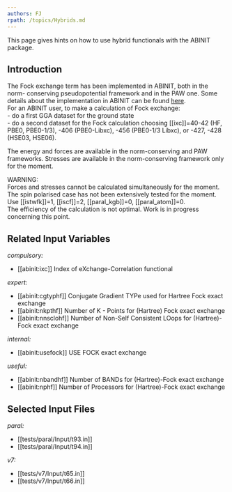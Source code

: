```yaml
---
authors: FJ
rpath: /topics/Hybrids.md
---
```

<!--
This file is automatically generated by mksite.py. All changes will be lost.
Change the input yaml files or the python code
-->

This page gives hints on how to use hybrid functionals with the ABINIT package.

## Introduction

The Fock exchange term has been implemented in ABINIT, both in the norm-
conserving pseudopotential framework and in the PAW one. Some details about
the implementation in ABINIT can be found
[here](../documents/hybrids-2017.pdf).  
For an ABINIT user, to make a calculation of Fock exchange:  
\- do a first GGA dataset for the ground state  
\- do a second dataset for the Fock calculation choosing [[ixc]]=40-42 (HF,
PBE0, PBE0-1/3), -406 (PBE0-Libxc), -456 (PBE0-1/3 Libxc), or -427, -428
(HSE03, HSE06).

  
The energy and forces are available in the norm-conserving and PAW frameworks.
Stresses are available in the norm-conserving framework only for the moment.

WARNING:  
Forces and stresses cannot be calculated simultaneously for the moment.  
The spin polarised case has not been extensively tested for the moment.  
Use [[istwfk]]=1, [[iscf]]=2, [[paral_kgb]]=0, [[paral_atom]]=0.  
The efficiency of the calculation is not optimal. Work is in progress
concerning this point.



## Related Input Variables

*compulsory:*

- [[abinit:ixc]]  Index of eXchange-Correlation functional
 
*expert:*

- [[abinit:cgtyphf]]  Conjugate Gradient TYPe used for Hartree Fock exact exchange
- [[abinit:nkpthf]]  Number of K - Points for (Hartree) Fock exact exchange
- [[abinit:nnsclohf]]  Number of Non-Self Consistent LOops for (Hartree)-Fock exact exchange
 
*internal:*

- [[abinit:usefock]]  USE FOCK exact exchange
 
*useful:*

- [[abinit:nbandhf]]  Number of BANDs for (Hartree)-Fock exact exchange
- [[abinit:nphf]]  Number of Processors for (Hartree)-Fock exact exchange
 

## Selected Input Files

*paral:*

- [[tests/paral/Input/t93.in]]
- [[tests/paral/Input/t94.in]]
 
*v7:*

- [[tests/v7/Input/t65.in]]
- [[tests/v7/Input/t66.in]]
 

